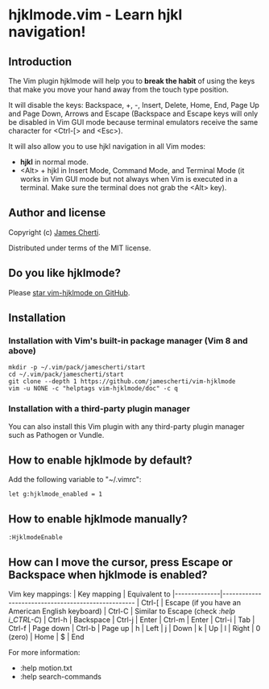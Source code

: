 # hjklmode.vim - Learn hjkl navigation!

## Introduction

The Vim plugin hjklmode will help you to **break the habit** of using the keys that make you move your hand away from the touch type position.

It will disable the keys: Backspace, +, -, Insert, Delete, Home, End, Page Up and Page Down, Arrows and Escape (Backspace and Escape keys will only be disabled in Vim GUI mode because terminal emulators receive the same character for \<Ctrl-[> and \<Esc>).

It will also allow you to use hjkl navigation in all Vim modes:
- **hjkl** in normal mode.
- \<Alt> + hjkl in Insert Mode, Command Mode, and Terminal Mode (it works in Vim GUI mode but not always when Vim is executed in a terminal. Make sure the terminal does not grab the \<Alt> key).

## Author and license

Copyright (c) [James Cherti](https://www.jamescherti.com).

Distributed under terms of the MIT license.

## Do you like hjklmode?

Please [star vim-hjklmode on GitHub](https://github.com/jamescherti/vim-hjklmode).

## Installation

### Installation with Vim's built-in package manager (Vim 8 and above)

```shell
mkdir -p ~/.vim/pack/jamescherti/start
cd ~/.vim/pack/jamescherti/start
git clone --depth 1 https://github.com/jamescherti/vim-hjklmode
vim -u NONE -c "helptags vim-hjklmode/doc" -c q
```

### Installation with a third-party plugin manager

You can also install this Vim plugin with any third-party plugin manager such as Pathogen or Vundle.

## How to enable hjklmode by default?
Add the following variable to "~/.vimrc":
```viml
let g:hjklmode_enabled = 1
```

## How to enable hjklmode manually?
```viml
:HjklmodeEnable
```

## How can I move the cursor, press Escape or Backspace when hjklmode is enabled?

Vim key mappings:
| Key mapping  | Equivalent to
|--------------|---------------------------------------------------
| Ctrl-[       | Escape (if you have an American English keyboard)
| Ctrl-C       | Similar to Escape (check *:help i_CTRL-C*)
| Ctrl-h       | Backspace
| Ctrl-j       | Enter
| Ctrl-m       | Enter
| Ctrl-i       | Tab
| Ctrl-f       | Page down
| Ctrl-b       | Page up
| h            | Left
| j            | Down
| k            | Up
| l            | Right
| 0 (zero)     | Home
| $            | End

For more information:
- :help motion.txt
- :help search-commands

